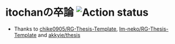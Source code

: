 # itochanの卒論 ![Action status](https://github.com/itochan/thesis/workflows/thesis/badge.svg)

* Thanks to [chike0905/RG-Thesis-Template](https://github.com/chike0905/RG-Thesis-Template), [Im-neko/RG-Thesis-Template](https://github.com/Im-neko/RG-Thesis-Template) and [akkyie/thesis](https://github.com/akkyie/thesis)
